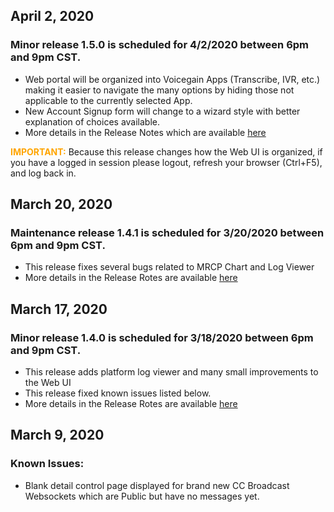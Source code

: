 ## April 2, 2020
### Minor release 1.5.0 is scheduled for 4/2/2020 between 6pm and 9pm CST.
  * Web portal will be organized into Voicegain Apps (Transcribe, IVR, etc.) making it easier to navigate the many options by hiding those not applicable to the currently selected App. 
  * New Account Signup form will change to a wizard style with better explanation of choices available. 
  * More details in the Release Notes which are available [here](https://raw.githubusercontent.com/voicegain/platform/master/RELEASE.md)

<font color='Orange'>**IMPORTANT:**</font> Because this release changes how the Web UI is organized, if you have a logged in session please logout, refresh your browser (Ctrl+F5), and log back in.

## March 20, 2020
### Maintenance release 1.4.1 is scheduled for 3/20/2020 between 6pm and 9pm CST.
  * This release fixes several bugs related to MRCP Chart and Log Viewer
  * More details in the Release Rotes are available [here](https://raw.githubusercontent.com/voicegain/platform/master/RELEASE.md)

## March 17, 2020
### Minor release 1.4.0 is scheduled for 3/18/2020 between 6pm and 9pm CST.
  * This release adds platform log viewer and many small improvements to the Web UI
  * This release fixed known issues listed below.
  * More details in the Release Rotes are available [here](https://raw.githubusercontent.com/voicegain/platform/master/RELEASE.md)

## March 9, 2020
### Known Issues:
  * Blank detail control page displayed for brand new CC Broadcast Websockets which are Public but have no messages yet.


